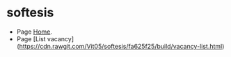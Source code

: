# softesis

- Page [Home](https://rawgit.com/Vit05/softesis/master/build/index.html).
- Page [List vacancy] (https://cdn.rawgit.com/Vit05/softesis/fa625f25/build/vacancy-list.html)
